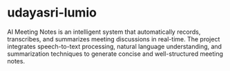 # udayasri-lumio
AI Meeting Notes is an intelligent system that automatically records, transcribes, and summarizes meeting discussions in real-time. The project integrates speech-to-text processing, natural language understanding, and summarization techniques to generate concise and well-structured meeting notes. 
